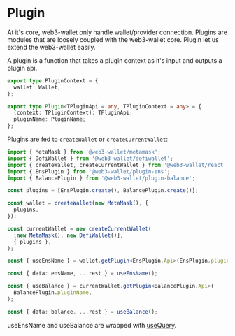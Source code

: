 # Plugin

At it's core, web3-wallet only handle wallet/provider connection. Plugins are modules that are loosely coupled with the web3-wallet core. Plugin let us extend the web3-wallet easily.

A plugin is a function that takes a plugin context as it's input and outputs a plugin api.

```ts
export type PluginContext = {
  wallet: Wallet;
};

export type Plugin<TPluginApi = any, TPluginContext = any> = {
  (context: TPluginContext): TPluginApi;
  pluginName: PluginName;
};
```

Plugins are fed to `createWallet` or `createCurrentWallet`:

```ts
import { MetaMask } from '@web3-wallet/metamask';
import { DefiWallet } from '@web3-wallet/defiwallet';
import { createWallet, createCurrentWallet } from '@web3-wallet/react';
import { EnsPlugin } from '@web3-wallet/plugin-ens';
import { BalancePlugin } from '@web3-wallet/plugin-balance';

const plugins = [EnsPlugin.create(), BalancePlugin.create()];

const wallet = createWallet(new MetaMask(), {
  plugins,
});

const currentWallet = new createCurrentWallet(
  [new MetaMask(), new DefiWallet()],
  { plugins },
);

const { useEnsName } = wallet.getPlugin<EnsPlugin.Api>(EnsPlugin.pluginName);

const { data: ensName, ...rest } = useEnsName();

const { useBalance } = currentWallet.getPlugin<BalancePlugin.Api>(
  BalancePlugin.pluginName,
);

const { data: balance, ...rest } = useBalance();
```

useEnsName and useBalance are wrapped with [useQuery](https://tanstack.com/query/v4/docs/reference/useQuery).
